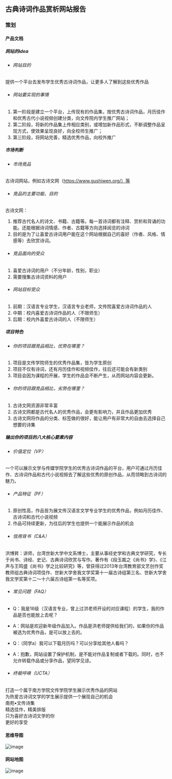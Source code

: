 ## 古典诗词作品赏析网站报告

### 策划

#### 产品文档
##### 网站的idea
- ###### 网站目的
提供一个平台去发布学生优秀古诗词作品，让更多人了解到这些优秀作品
- ###### 网站要实现的事情
1. 第一阶段是建立一个平台，上传现有的作品集，按优秀古诗词作品，月历佳作和优秀古代小说视频创建分类，向文传院内学生推广网站；
1. 第二阶段，将新的作品集上传相应类别，或增加新作品形式，不断调整作品呈现方式，使效果呈现良好，向全校师生推广；
1. 第三阶段，将网站完善，精选优秀作品，向校外推广
##### 市场判断
- ###### 市场竞品
古诗词网站，例如古诗文网（https://www.gushiwen.org/）等
- ###### 竞品的主要功能、目的
古诗文网：
1. 推荐古代名人的诗文、书籍、古籍等。每一首诗词都有注释、赏析和背诵的功能。还能根据诗词情感、作者、古籍等方向选择阅览的诗词
1. 目的是为了让喜爱古诗词用户能在这个网站根据自己的喜好（作者、风格、情感等）去欣赏诗词。

- ###### 竞品面向的受众
1. 喜爱古诗词的用户（不分年龄，性别，职业）
2. 需要搜集古诗词资料的用户
- ###### 网站目标受众
1. 前期：汉语言专业学生，汉语言专业老师，文传院喜爱古诗词作品的人
1. 中期：校内喜爱古诗词作品的人（不限师生）
1. 后期：校内外喜爱古诗词的人（不限师生）

##### 项目特色
- ###### 你的项目跟竞品相比，优势在哪里？
1. 项目是文传学院师生的优秀作品集，皆为学生原创
1. 项目不仅有诗词，还有月历佳作和视频佳作，往后还可能会有新类别
1. 项目会因为课程的开展，学生的作品会不断产生，从而网站内容会更新。

- ###### 你的项目跟竞品相比，劣势在哪里？
1. 古诗文网资源非常丰富
1. 古诗文网都是古代名人的优秀作品，会更有影响力，并且作品更加优秀
1. 古诗文网将作品的分类、标签做的很好，能让用户有非常大的自由去选择自己想要的诗集


##### 输出你的项目的八大核心要素内容
- ###### 价值定位（VP）
一个可以展示文学与传媒学院学生的优秀古诗词作品的平台，用户可通过月历佳作、古诗词作品和古代小说视频去了解这些优秀的原创作品，从而领略到古诗词的魅力。
- ###### 产品特征（PF）
1. 原创性高，作品皆为展文传汉语言文学专业学生的优秀作品，例如月历佳作、古诗词和古代小说视频
1. 作品可持续更新，为往后的学生也提供一个能展示作品的机会

- ###### 信用背书（C&A）
洪博昇：讲师，台湾世新大学中文系博士，主要从事经史学和古典文学研究，专长于尚书、诗经、史记、古典诗词欣赏与写作。著作有《段玉裁之《尚书》学》、《江声与王鸣盛《尚书》学之比较研究》等，曾获得过2013年台湾教育部文艺创作奖教师组古典诗词项佳作、世新大学舍我文学奖第十一届古诗组第三名、世新大学舍我文学奖第十二～十六届古诗组第一名等奖项。
- ###### 常见问题（FAQ）
- Q：我是16级（汉语言专业，曾上过洪老师开设的对应课程）的学生，我的作品是否也能放上去呢？
- A：网站是欢迎新年级作品加入。作品是洪老师提供给我们的，如果你的作品被选为优秀作品，是可以放上去的。
- Q：（同学a）我可以下载月历吗？可以分享给其他人看吗？
- A：抱歉，网站设置了保护机制，是不能对作品复制或者下载的。同时，也不允许转载作品或分享作品，望同学见谅。

- ###### 终极呼唤（UCTA）
打造一个属于南方学院文传学院学生展示优秀作品的网站</br>
为热爱古诗词文学的学生展示提供一个展现自己的机会</br>
南苑•文传诗集</br>
精选佳作，精美排版</br>
只为喜好古诗词文学的你</br>
更好的享受


#### 思维导图
![image](https://camo.githubusercontent.com/7cb83205f690ea820039a20b1edf85f5918f6127/687474703a2f2f73796c76696174616e672e6d652f77702d636f6e74656e742f75706c6f6164732f323031382f30372fe58fa4e585b8e8af97e8af8de4bd9ce59381e8b58fe69e90e6809de7bbb4e5afbce59bbe2e706e67)
#### 网站地图
![image](https://camo.githubusercontent.com/cdb824f860d12952bd7dc1a0669cf1f551a9067a/687474703a2f2f73796c76696174616e672e6d652f77702d636f6e74656e742f75706c6f6164732f323031382f30372fe58fa4e585b8e8af97e8af8de4bd9ce59381e8b58fe69e90e7bd91e7ab99e59cb0e59bbe2e706e67)


